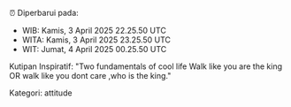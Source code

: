 ⏰ Diperbarui pada:
- WIB: Kamis, 3 April 2025 22.25.50 UTC
- WITA: Kamis, 3 April 2025 23.25.50 UTC
- WIT: Jumat, 4 April 2025 00.25.50 UTC

Kutipan Inspiratif:
"Two fundamentals of cool life  Walk like you are the king OR walk like you dont care ,who is the king."


Kategori: attitude

